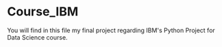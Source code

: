 # Course_IBM

You will find in this file my final project regarding IBM's Python Project for Data Science course. 
